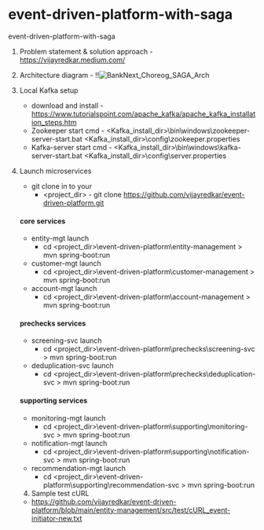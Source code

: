 # event-driven-platform-with-saga
event-driven-platform-with-saga

1. Problem statement & solution approach - https://vijayredkar.medium.com/
2. Architecture diagram - !!![BankNext_Choreog_SAGA_Arch](https://user-images.githubusercontent.com/25388646/127653144-b97fa414-1bc2-4a58-b4c7-7fca7d6530b6.png)


3. Local Kafka setup
    - download and install - https://www.tutorialspoint.com/apache_kafka/apache_kafka_installation_steps.htm
    - Zookeeper start cmd  - <Kafka_install_dir>\bin\windows\zookeeper-server-start.bat <Kafka_install_dir>\config\zookeeper.properties
    - Kafka-server start cmd - <Kafka_install_dir>\bin\windows\kafka-server-start.bat <Kafka_install_dir>\config\server.properties
4. Launch microservices
   - git clone in to your 
     - <project_dir> - git clone https://github.com/vijayredkar/event-driven-platform.git
   #### core services
   - entity-mgt launch      
     - cd <project_dir>\event-driven-platform\entity-management >  mvn spring-boot:run
   - customer-mgt launch    
     - cd <project_dir>\event-driven-platform\customer-management >  mvn spring-boot:run
   - account-mgt launch     
     - cd <project_dir>\event-driven-platform\account-management >  mvn spring-boot:run   
   #### prechecks services
   - screening-svc launch     
     - cd <project_dir>\event-driven-platform\prechecks\screening-svc >  mvn spring-boot:run   
   - deduplication-svc launch     
     - cd <project_dir>\event-driven-platform\prechecks\deduplication-svc >  mvn spring-boot:run
   #### supporting services
   - monitoring-mgt launch  
     - cd <project_dir>\event-driven-platform\supporting\monitoring-svc >  mvn spring-boot:run
   - notification-mgt launch  
     - cd <project_dir>\event-driven-platform\supporting\notification-svc >  mvn spring-boot:run
   - recommendation-mgt launch 
     - cd <project_dir>\event-driven-platform\supporting\recommendation-svc >  mvn spring-boot:run
   4. Sample test cURL
   - https://github.com/vijayredkar/event-driven-platform/blob/main/entity-management/src/test/cURL_event-initiator-new.txt

